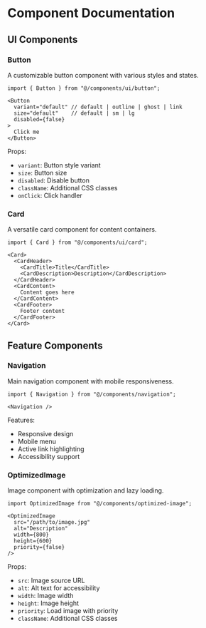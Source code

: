 # Component Documentation

## UI Components

### Button

A customizable button component with various styles and states.

```tsx
import { Button } from "@/components/ui/button";

<Button
  variant="default" // default | outline | ghost | link
  size="default"    // default | sm | lg
  disabled={false}
>
  Click me
</Button>
```

Props:
- `variant`: Button style variant
- `size`: Button size
- `disabled`: Disable button
- `className`: Additional CSS classes
- `onClick`: Click handler

### Card

A versatile card component for content containers.

```tsx
import { Card } from "@/components/ui/card";

<Card>
  <CardHeader>
    <CardTitle>Title</CardTitle>
    <CardDescription>Description</CardDescription>
  </CardHeader>
  <CardContent>
    Content goes here
  </CardContent>
  <CardFooter>
    Footer content
  </CardFooter>
</Card>
```

## Feature Components

### Navigation

Main navigation component with mobile responsiveness.

```tsx
import { Navigation } from "@/components/navigation";

<Navigation />
```

Features:
- Responsive design
- Mobile menu
- Active link highlighting
- Accessibility support

### OptimizedImage

Image component with optimization and lazy loading.

```tsx
import OptimizedImage from "@/components/optimized-image";

<OptimizedImage
  src="/path/to/image.jpg"
  alt="Description"
  width={800}
  height={600}
  priority={false}
/>
```

Props:
- `src`: Image source URL
- `alt`: Alt text for accessibility
- `width`: Image width
- `height`: Image height
- `priority`: Load image with priority
- `className`: Additional CSS classes